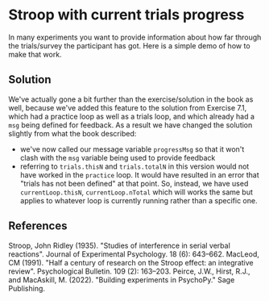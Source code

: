 Stroop with current trials progress
=============================================================

In many experiments you want to provide information about how far through the
trials/survey the participant has got. Here is a simple demo of how to make
that work.

Solution
------------------------

We've actually gone a bit further than the exercise/solution in the book as
well, because we've added this feature to the solution from Exercise 7.1,
which had a practice loop as well as a trials loop, and which already had a
`msg` being defined for feedback. As a result we have changed the solution
slightly from what the book described:

  - we've now called our message variable `progressMsg` so that it won't clash
    with the `msg` variable being used to provide feedback
  - referring to `trials.thisN` and `trials.totalN` in this version would not
    have worked in the `practice` loop. It would have resulted in an error
    that "trials has not been defined" at that point. So, instead, we have
    used `currentLoop.thisN`, `currentLoop.nTotal` which will works the same
    but applies to whatever loop is currently running rather than a specific
    one.

References
------------------------

Stroop, John Ridley (1935). "Studies of interference in serial verbal reactions". Journal of Experimental Psychology. 18 (6): 643–662.
MacLeod, CM (1991). "Half a century of research on the Stroop effect: an integrative review". Psychological Bulletin. 109 (2): 163–203.
Peirce, J.W., Hirst, R.J., and MacAskill, M. (2022). "Building experiments in PsychoPy." Sage Publishing.
